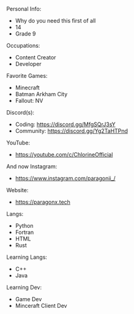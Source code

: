 Personal Info:
* Why do you need this first of all
* 14
* Grade 9

Occupations: 
* Content Creator
* Developer

Favorite Games: 
* Minecraft
* Batman Arkham City
* Fallout: NV

Discord(s):
* Coding: https://discord.gg/MfgSQrJ3sY
* Community: https://discord.gg/Yg2TaHTPnd

YouTube:
* https://youtube.com/c/ChlorineOfficial

And now Instagram:
* https://www.instagram.com/paragonii_/

Website:
* https://paragonx.tech

Langs:
* Python
* Fortran
* HTML
* Rust

Learning Langs:
* C++
* Java

Learning Dev:
* Game Dev
* Minceraft Client Dev
